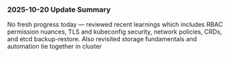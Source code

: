 
### **2025-10-20 Update Summary**

No fresh progress today — reviewed recent learnings which includes RBAC permission nuances, TLS and kubeconfig security, network policies, CRDs, and etcd backup-restore. Also revisited storage fundamentals and automation tie together in cluster 
